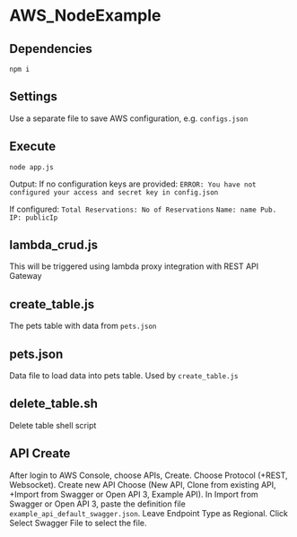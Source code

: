 # AWS_NodeExample

## Dependencies

`npm i`

## Settings

Use a separate file to save AWS configuration, e.g. `configs.json`

## Execute

`node app.js`

Output:
If no configuration keys are provided:
`ERROR: You have not configured your access and secret key in config.json`

If configured:
`Total Reservations: No of Reservations`
`Name: name Pub. IP: publicIp`

## lambda_crud.js

This will be triggered using lambda proxy integration with REST API Gateway

## create_table.js

The pets table with data from `pets.json`

## pets.json

Data file to load data into pets table. Used by `create_table.js`

## delete_table.sh

Delete table shell script

## API Create

After login to AWS  Console, choose APIs, Create. Choose Protocol (+REST, Websocket). Create new API Choose (New API, Clone from existing API, +Import from Swagger or Open API 3, Example API). In Import from Swagger or Open API 3, paste the definition file `example_api_default_swagger.json`. Leave Endpoint Type as Regional. Click Select Swagger File to select the file.
